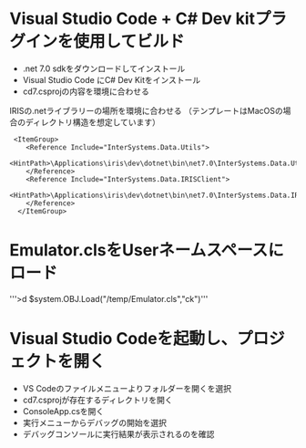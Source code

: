 # Visual Studio Code + C# Dev kitプラグインを使用してビルド

- .net 7.0 sdkをダウンロードしてインストール
- Visual Studio Code にC# Dev Kitをインストール
- cd7.csprojの内容を環境に合わせる

IRISの.netライブラリーの場所を環境に合わせる
（テンプレートはMacOSの場合のディレクトリ構造を想定しています）

```
 <ItemGroup>
    <Reference Include="InterSystems.Data.Utils">
      <HintPath>\Applications\iris\dev\dotnet\bin\net7.0\InterSystems.Data.Utils.dll</HintPath>
    </Reference>
    <Reference Include="InterSystems.Data.IRISClient">
      <HintPath>\Applications\iris\dev\dotnet\bin\net7.0\InterSystems.Data.IRISClient.dll</HintPath>
    </Reference>
  </ItemGroup>
```
# Emulator.clsをUserネームスペースにロード

'''>d $system.OBJ.Load("/temp/Emulator.cls","ck")'''

# Visual Studio Codeを起動し、プロジェクトを開く

- VS Codeのファイルメニューよりフォルダーを開くを選択
- cd7.csprojが存在するディレクトリを開く
- ConsoleApp.csを開く
- 実行メニューからデバッグの開始を選択
- デバッグコンソールに実行結果が表示されるのを確認
